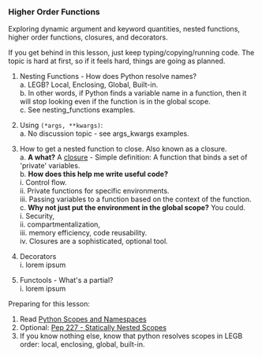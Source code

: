 
### Higher Order Functions

Exploring dynamic argument and keyword quantities, nested functions, higher order functions, closures, and decorators.

If you get behind in this lesson, just keep typing/copying/running code. The topic is hard at first, so if it feels hard, things are going as planned.

1. Nesting Functions - How does Python resolve names?    
    a. LEGB?  Local, Enclosing, Global, Built-in.    
    b. In other words, if Python finds a variable name in a function, then it will stop looking even if the function is in the global scope.    
    c. See nesting_functions examples.    


2. Using `(*args, **kwargs)`:    
    a. No discussion topic - see args_kwargs examples.    


3. How to get a nested function to close. Also known as a closure.    
    a. **A what?** A [closure](http://en.wikipedia.org/wiki/Closure_(computer_programming)) - Simple definition: A function that binds a set of 'private' variables.    
    b. **How does this help me write useful code?**     
        i. Control flow.     
        ii. Private functions for specific environments.     
        iii. Passing variables to a function based on the context of the function.        
    c. **Why not just put the environment in the global scope?** You could.     
        i. Security,     
        ii. compartmentalization,     
        iii. memory efficiency, code reusability.      
        iv. Closures are a sophisticated, optional tool.    


4. Decorators     
    i. lorem ipsum    


5. Functools - What's a partial?    
    i. lorem ipsum    



Preparing for this lesson:

1. Read [Python Scopes and Namespaces](https://docs.python.org/2/tutorial/classes.html#python-scopes-and-namespaces)     
2. Optional: [Pep 227 - Statically Nested Scopes](http://legacy.python.org/dev/peps/pep-0227/)    
3. If you know nothing else, know that python resolves scopes in LEGB order: local, enclosing, global, built-in.    
